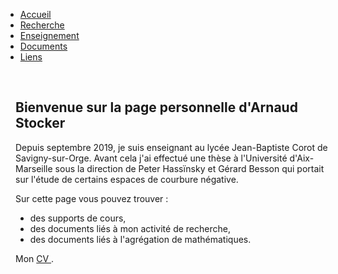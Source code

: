 
<html>
  <head>
    <meta http-equiv="content-type" content="text/html; charset=utf-8">
    <link href="style2.css" rel="stylesheet" media="all" type="text/css">
    <title> Page personnelle d'Arnaud Stocker</title>
  </head>
  <body>
    <nav class="menu" style="margin-top: -16px; margin-left: -16px; margin-right: -16px">
      <ul>
        <li><a href="index.html" class="type0"> Accueil </a></li>
        <li><a href="Recherche.html" class="type0"> Recherche </a></li>
        <li><a href="Enseignement.html" class="type0"> Enseignement </a></li>
        <li><a href="Divers.html" class="type0"> Documents</a></li>
        <li><a href="Liens.html" class="type0">Liens</a></li>
      </ul>
    </nav>
    <br>
    <div class="fond">
      <h2> Bienvenue sur la page personnelle d'Arnaud Stocker</h2>
      <p> Depuis septembre 2019, je suis enseignant au lycée Jean-Baptiste Corot
        de Savigny-sur-Orge. Avant cela j'ai effectué une thèse à l'Université
        d'Aix-Marseille sous la direction de Peter Hassïnsky et Gérard Besson
        qui portait sur l'étude de certains espaces de courbure négative. </p>
      Sur cette page vous pouvez trouver :
      <ul>
        <li> des supports de cours,</li>
        <li> des documents liés à mon activité de recherche,</li>
        <li> des documents liés à l'agrégation de mathématiques.</li>
      </ul>
      <p> Mon <a href="./CV.pdf" class="type2"> CV </a>.</p>
    </div>
  </body>
</html>
